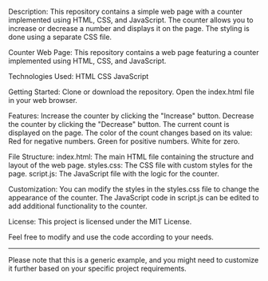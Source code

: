 Description:
This repository contains a simple web page with a counter implemented using HTML, CSS, and JavaScript. The counter allows you to increase or decrease a number and displays it on the page. The styling is done using a separate CSS file.

Counter Web Page:
This repository contains a web page featuring a counter implemented using HTML, CSS, and JavaScript.

Technologies Used:
HTML
CSS
JavaScript

Getting Started:
Clone or download the repository.
Open the index.html file in your web browser.

Features:
Increase the counter by clicking the "Increase" button.
Decrease the counter by clicking the "Decrease" button.
The current count is displayed on the page.
The color of the count changes based on its value:
Red for negative numbers.
Green for positive numbers.
White for zero.

File Structure:
index.html: The main HTML file containing the structure and layout of the web page.
styles.css: The CSS file with custom styles for the page.
script.js: The JavaScript file with the logic for the counter.

Customization:
You can modify the styles in the styles.css file to change the appearance of the counter.
The JavaScript code in script.js can be edited to add additional functionality to the counter.

License:
This project is licensed under the MIT License.

Feel free to modify and use the code according to your needs.

-----------------------------------------------------------------

Please note that this is a generic example, and you might need to customize it further based on your specific project requirements.